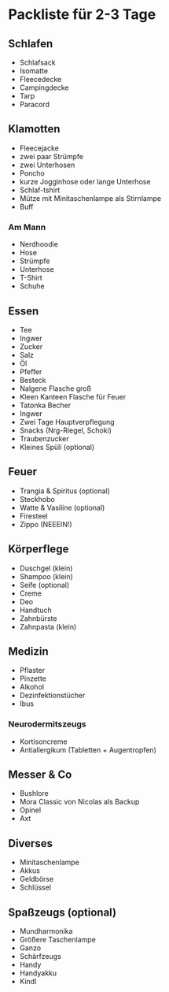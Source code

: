 # Packliste für 2-3 Tage

## Schlafen

* Schlafsack
* Isomatte
* Fleecedecke
* Campingdecke
* Tarp
* Paracord

## Klamotten

* Fleecejacke
* zwei paar Strümpfe
* zwei Unterhosen
* Poncho
* kurze Jogginhose oder lange Unterhose
* Schlaf-tshirt
* Mütze mit Minitaschenlampe als Stirnlampe
* Buff

### Am Mann

* Nerdhoodie
* Hose
* Strümpfe
* Unterhose
* T-Shirt
* Schuhe

## Essen

* Tee
* Ingwer
* Zucker
* Salz
* Öl
* Pfeffer
* Besteck
* Nalgene Flasche groß
* Kleen Kanteen Flasche für Feuer
* Tatonka Becher
* Ingwer
* Zwei Tage Hauptverpflegung
* Snacks (Nrg-Riegel, Schoki)
* Traubenzucker
* Kleines Spüli (optional)

## Feuer

* Trangia & Spiritus (optional)
* Steckhobo
* Watte & Vasiline (optional)
* Firesteel
* Zippo (NEEEIN!)

## Körperflege

* Duschgel (klein)
* Shampoo (klein)
* Seife (optional)
* Creme
* Deo
* Handtuch
* Zahnbürste
* Zahnpasta (klein)

## Medizin

* Pflaster
* Pinzette
* Alkohol
* Dezinfektionstücher
* Ibus

### Neurodermitszeugs

* Kortisoncreme
* Antiallergikum (Tabletten + Augentropfen)

## Messer & Co
* Bushlore
* Mora Classic von Nicolas als Backup
* Opinel
* Axt

## Diverses

* Minitaschenlampe
* Akkus
* Geldbörse
* Schlüssel

## Spaßzeugs (optional)

* Mundharmonika
* Größere Taschenlampe
* Ganzo
* Schärfzeugs
* Handy
* Handyakku
* Kindl
